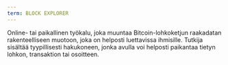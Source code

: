 ```yaml
---
term: BLOCK EXPLORER
---
```


Online- tai paikallinen työkalu, joka muuntaa Bitcoin-lohkoketjun raakadatan rakenteelliseen muotoon, joka on helposti luettavissa ihmisille. Tutkija sisältää tyypillisesti hakukoneen, jonka avulla voi helposti paikantaa tietyn lohkon, transaktion tai osoitteen.